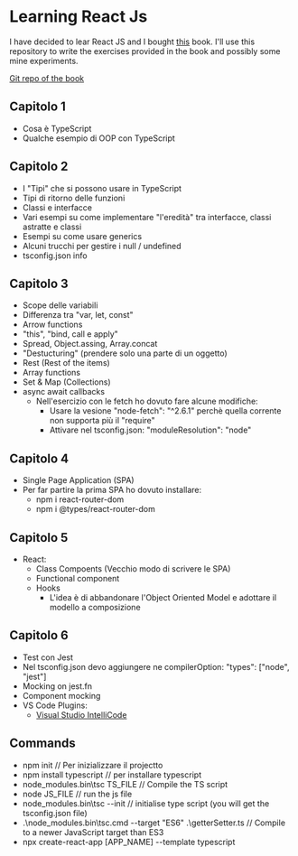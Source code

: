 # Learning React Js

I have decided to lear React JS and I bought [this](https://www.amazon.co.uk/Full-Stack-React-TypeScript-Node-applications/dp/1839219939) book. I'll use this repository to write the exercises provided in the book and possibly some mine experiments.

[Git repo of the book](https://github.com/PacktPublishing/Full-Stack-React-TypeScript-and-Node)

## Capitolo 1

- Cosa è TypeScript
- Qualche esempio di OOP con TypeScript

## Capitolo 2

- I "Tipi" che si possono usare in TypeScript
- Tipi di ritorno delle funzioni
- Classi e interfacce
- Vari esempi su come implementare "l'eredità" tra interfacce, classi astratte e classi
- Esempi su come usare generics
- Alcuni trucchi per gestire i null / undefined
- tsconfig.json info

## Capitolo 3
- Scope delle variabili
- Differenza tra "var, let, const"
- Arrow functions
- "this", "bind, call e apply"
- Spread, Object.assing, Array.concat
- "Destucturing" (prendere solo una parte di un oggetto)
- Rest (Rest of the items)
- Array functions
- Set & Map (Collections)
- async await callbacks
  - Nell'esercizio con le fetch ho dovuto fare alcune modifiche:
    - Usare la vesione "node-fetch": "^2.6.1" perchè quella corrente non supporta più il "require"
    - Attivare nel tsconfig.json: "moduleResolution": "node"

## Capitolo 4
- Single Page Application (SPA)
- Per far partire la prima SPA ho dovuto installare:
  - npm i react-router-dom
  - npm i @types/react-router-dom

## Capitolo 5
- React:
  - Class Compoents (Vecchio modo di scrivere le SPA)
  - Functional component
  - Hooks
    - L'idea è di abbandonare l'Object Oriented Model e adottare il modello a composizione

## Capitolo 6
- Test con Jest
- Nel tsconfig.json devo aggiungere ne compilerOption: "types": ["node", "jest"]
- Mocking on jest.fn
- Component mocking
- VS Code Plugins:
  - [Visual Studio IntelliCode](https://marketplace.visualstudio.com/items?itemName=VisualStudioExptTeam.vscodeintellicode)
  

## Commands
- npm init // Per inizializzare il projectto
- npm install typescript // per installare typescript
- node_modules\.bin\tsc TS_FILE // Compile the TS script
- node JS_FILE // run the js file
- node_modules\.bin\tsc --init // initialise type script (you will get the tsconfig.json file)
- .\node_modules\.bin\tsc.cmd --target "ES6" .\getterSetter.ts // Compile to a newer JavaScript target than ES3
- npx create-react-app [APP_NAME] --template typescript
